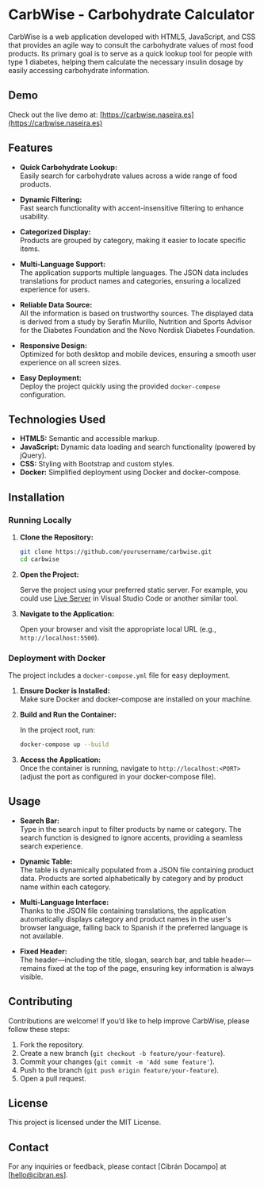 # CarbWise - Carbohydrate Calculator

CarbWise is a web application developed with HTML5, JavaScript, and CSS that provides an agile way to consult the carbohydrate values of most food products. Its primary goal is to serve as a quick lookup tool for people with type 1 diabetes, helping them calculate the necessary insulin dosage by easily accessing carbohydrate information.

## Demo

Check out the live demo at: [https://carbwise.naseira.es](https://carbwise.naseira.es)

## Features

- **Quick Carbohydrate Lookup:**  
  Easily search for carbohydrate values across a wide range of food products.

- **Dynamic Filtering:**  
  Fast search functionality with accent-insensitive filtering to enhance usability.

- **Categorized Display:**  
  Products are grouped by category, making it easier to locate specific items.

- **Multi-Language Support:**  
  The application supports multiple languages. The JSON data includes translations for product names and categories, ensuring a localized experience for users.

- **Reliable Data Source:**  
  All the information is based on trustworthy sources. The displayed data is derived from a study by Serafín Murillo, Nutrition and Sports Advisor for the Diabetes Foundation and the Novo Nordisk Diabetes Foundation.

- **Responsive Design:**  
  Optimized for both desktop and mobile devices, ensuring a smooth user experience on all screen sizes.

- **Easy Deployment:**  
  Deploy the project quickly using the provided `docker-compose` configuration.

## Technologies Used

- **HTML5:** Semantic and accessible markup.
- **JavaScript:** Dynamic data loading and search functionality (powered by jQuery).
- **CSS:** Styling with Bootstrap and custom styles.
- **Docker:** Simplified deployment using Docker and docker-compose.

## Installation

### Running Locally

1. **Clone the Repository:**

   ```bash
   git clone https://github.com/yourusername/carbwise.git
   cd carbwise
   ```

2. **Open the Project:**

   Serve the project using your preferred static server. For example, you could use [Live Server](https://marketplace.visualstudio.com/items?itemName=ritwickdey.LiveServer) in Visual Studio Code or another similar tool.

3. **Navigate to the Application:**

   Open your browser and visit the appropriate local URL (e.g., `http://localhost:5500`).

### Deployment with Docker

The project includes a `docker-compose.yml` file for easy deployment.

1. **Ensure Docker is Installed:**  
   Make sure Docker and docker-compose are installed on your machine.

2. **Build and Run the Container:**

   In the project root, run:

   ```bash
   docker-compose up --build
   ```

3. **Access the Application:**  
   Once the container is running, navigate to `http://localhost:<PORT>` (adjust the port as configured in your docker-compose file).

## Usage

- **Search Bar:**  
  Type in the search input to filter products by name or category. The search function is designed to ignore accents, providing a seamless search experience.

- **Dynamic Table:**  
  The table is dynamically populated from a JSON file containing product data. Products are sorted alphabetically by category and by product name within each category.

- **Multi-Language Interface:**  
  Thanks to the JSON file containing translations, the application automatically displays category and product names in the user's browser language, falling back to Spanish if the preferred language is not available.

- **Fixed Header:**  
  The header—including the title, slogan, search bar, and table header—remains fixed at the top of the page, ensuring key information is always visible.

## Contributing

Contributions are welcome! If you’d like to help improve CarbWise, please follow these steps:

1. Fork the repository.
2. Create a new branch (`git checkout -b feature/your-feature`).
3. Commit your changes (`git commit -m 'Add some feature'`).
4. Push to the branch (`git push origin feature/your-feature`).
5. Open a pull request.

## License

This project is licensed under the MIT License.

## Contact

For any inquiries or feedback, please contact [Cibrán Docampo] at [hello@cibran.es].
